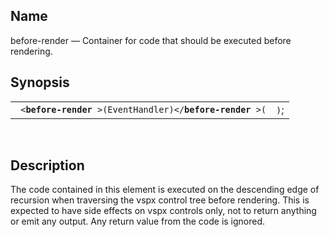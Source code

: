 <div id="vc_before_render" class="refentry">

<div class="titlepage">

</div>

<div class="refnamediv">

## Name

before-render — Container for code that should be executed before
rendering.

</div>

<div class="refsynopsisdiv">

## Synopsis

<div id="vc_syn_before_render" class="funcsynopsis">

|                                                                     |      |
|---------------------------------------------------------------------|------|
| ` <`**`before-render`**` >(EventHandler)</`**`before-render`**` >(` | `)`; |

<div class="funcprototype-spacer">

 

</div>

</div>

</div>

<div id="vc_desc_before_render" class="refsect1">

## Description

The code contained in this element is executed on the descending edge of
recursion when traversing the vspx control tree before rendering. This
is expected to have side effects on vspx controls only, not to return
anything or emit any output. Any return value from the code is ignored.

</div>

</div>
